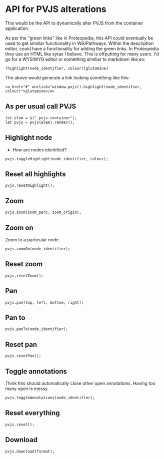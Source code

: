 # API for PVJS alterations
This would be the API to dynamically alter PVJS from the container application.

As per the "green links" like in Proteopedia, this API could eventually be used to get similiar functionality in WikiPathways. Within the description editor, could have a functionality for adding the green links. In Proteopedia they use an HTML like sytax I believe. This is offputting for many users. I'd go for a WYSIWYG editor or something similiar to markdown like so:

```
!highlight(node_identifier, colour)[glutamine]
```

The above would generate a link looking something like this:
```
<a href="#" onclick="window.pvjs().highlight(node_identifier, colour)">glutamine</a>
```

## As per usual call PVJS
```
let elem = $(".pvjs-container");
let pvjs = pvjs(elem).render();
```

## Highlight node
- How are nodes identified?

```
pvjs.toggleHighlight(node_identifier, colour);
```

## Reset all highlights
```
pvjs.resetHighlight();
```

## Zoom

```
pvjs.zoom(zoom_perc, zoom_origin);
```

## Zoom on
Zoom to a particular node.
```
pvjs.zoomOn(node_identifier);
```

## Reset zoom
```
pvjs.resetZoom();
```

## Pan

```
pvjs.pan(top, left, bottom, right);
```

## Pan to
```
pvjs.panTo(node_identifier);
```

## Reset pan
```
pvjs.resetPan();
```

## Toggle annotations
Think this should automatically close other open annotations. Having too many open is messy.

```
pvjs.toggleAnnotations(node_identifier);
```

## Reset everything
```
pvjs.reset();
```



## Download
```
pvjs.download(format);
```
